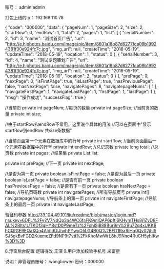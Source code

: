 账号： admin  admin



打包上线的ip： 192.168.110.78



{ "code": "000000", "data": { "pageNum": 1, "pageSize": 2, "size": 2, "startRow": 0, "endRow": 1, "total": 2, "pages": 1, "list": [ { "serialNumber": 2, "id": 3, "name": "测试首页广告", "url": "http://e.hiphotos.baidu.com/image/pic/item/8601a18b87d6277fca09b19924381f30e924fc7c.jpg", "img_url": null, "createTime": "2018-05-19", "updateTime": "2018-05-19", "location": 1, "status": 0 }, { "serialNumber": 3, "id": 4, "name": "测试专题策划广告", "url": "http://e.hiphotos.baidu.com/image/pic/item/8601a18b87d6277fca09b19924381f30e924fc7c.jpg", "img_url": null, "createTime": "2018-05-19", "updateTime": "2018-05-19", "location": 2, "status": 0 } ], "prePage": 0, "nextPage": 0, "isFirstPage": true, "isLastPage": true, "hasPreviousPage": false, "hasNextPage": false, "navigatePages": 8, "navigatepageNums": [ 1 ], "navigateFirstPage": 1, "navigateLastPage": 1, "firstPage": 1, "lastPage": 1 }, "msg": "操作成功", "successFlag": true }



//当前页
private int pageNum;
//每页的数量
private int pageSize;
//当前页的数量
private int size;

//由于startRow和endRow不常用，这里说个具体的用法
//可以在页面中"显示startRow到endRow 共size条数据"

//当前页面第一个元素在数据库中的行号
private int startRow;
//当前页面最后一个元素在数据库中的行号
private int endRow;
//总记录数
private long total;
//总页数
private int pages;
//结果集
private List<T> list;

private int prePage;
//下一页
private int nextPage;

//是否为第一页
private boolean isFirstPage = false;
//是否为最后一页
private boolean isLastPage = false;
//是否有前一页
private boolean hasPreviousPage = false;
//是否有下一页
private boolean hasNextPage = false;
//导航页码数
private int navigatePages;
//所有导航页号
private int[] navigatepageNums;
//导航条上的第一页
private int navigateFirstPage;
//导航条上的最后一页
private int navigateLastPage;



验证码参数
http://39.104.49.101/liu/readme/blob/master/login.md?nsukey=6DFL%2Fy2V7NdQp3a4WC6faFK9mlQAP6pftl6KHvmTHs8j1ZvD8FAL%2BIts1UTKDf3gHY8stD0P9meTz%2FchlSj888Bur9m%2Bu72q4xUKKBhCQfGEREQaXQq4AldIdDUhvhPYwxO5LG4B0Q%2BFD1RsrRiHq0QvX2jhlSSJ5gkBvFGD2KuemeZFd9NP9t7vti%2FkKhoMwWrL8hJ9Nno4RuGH5yhIKw%3D%3D


<!-- 3.刷新用户退出   东阳
   4.基本信息头像  王深
   5.文件添加为空   王深
   6.文件名称模糊查询  米富星
   7.用户查询   米富星    -->
   <!-- 8.浮窗配置  添加去掉  王深 -->
   8.浮窗后台配置  逻辑得改  王深
   9.用户添加校验手机号  米富星
   <!-- 10.banner   平台名称改成图片地址  状态去掉   添加删除   删除去掉  王深   -->
   <!-- 11.二维码  状态去掉   王深 -->
   <!-- 12.新媒体  状态去掉  王深  
   13.联系我们去掉  王深 -->


   说明：非管理员账号： wangbowen 密码：000000


   <!-- 明天改3个问题①刷新页面推出（和东阳沟通就好）②非超级管理员用户信息后台用户里的添加去掉③非超级管理员文章管理和专题策划里的上下架按钮去掉 -->